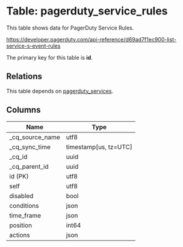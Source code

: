 # Table: pagerduty_service_rules

This table shows data for PagerDuty Service Rules.

https://developer.pagerduty.com/api-reference/d69ad7f1ec900-list-service-s-event-rules

The primary key for this table is **id**.

## Relations

This table depends on [pagerduty_services](pagerduty_services).

## Columns

| Name          | Type          |
| ------------- | ------------- |
|_cq_source_name|utf8|
|_cq_sync_time|timestamp[us, tz=UTC]|
|_cq_id|uuid|
|_cq_parent_id|uuid|
|id (PK)|utf8|
|self|utf8|
|disabled|bool|
|conditions|json|
|time_frame|json|
|position|int64|
|actions|json|